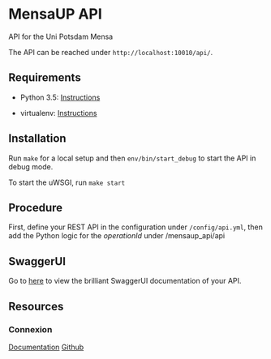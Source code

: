 # MensaUP API

API for the Uni Potsdam Mensa

The API can be reached under ```http://localhost:10010/api/```.

## Requirements

- Python 3.5: [Instructions](https://www.python.org/downloads/)

- virtualenv: [Instructions](https://virtualenv.pypa.io/en/stable/installation/)

## Installation

Run ```make``` for a local setup and then ```env/bin/start_debug``` to start the API in debug mode.

To start the uWSGI, run ```make start```

## Procedure

First, define your REST API in the configuration under ```/config/api.yml```, 
then add the Python logic for the *operationId* under /mensaup_api/api

## SwaggerUI

Go to [here](http://localhost:10010/api/ui) to view the brilliant SwaggerUI documentation of your API.

## Resources
### Connexion
[Documentation](https://connexion.readthedocs.io/en/latest/)
[Github](https://github.com/zalando/connexion)